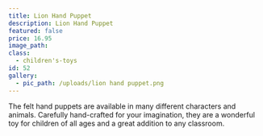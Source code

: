```yaml
---
title: Lion Hand Puppet
description: Lion Hand Puppet
featured: false
price: 16.95
image_path:
class:
  - children's-toys
id: 52
gallery:
  - pic_path: /uploads/lion hand puppet.png
---
```



The felt hand puppets are available in many different characters and animals. Carefully hand-crafted for your imagination, they are a wonderful toy for children of all ages and a great addition to any classroom.
